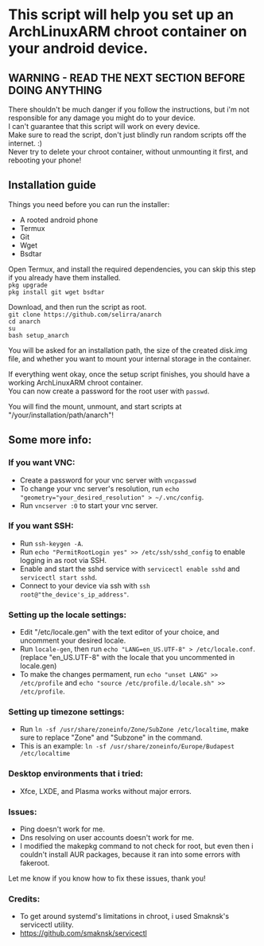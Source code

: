 # This script will help you set up an ArchLinuxARM chroot container on your android device.  

## WARNING - READ THE NEXT SECTION BEFORE DOING ANYTHING  

There shouldn't be much danger if you follow the instructions, but i'm not responsible for any damage you might do to your device.  
I can't guarantee that this script will work on every device.  
Make sure to read the script, don't just blindly run random scripts off the internet. :)  
Never try to delete your chroot container, without unmounting it first, and rebooting your phone!  


## Installation guide  

Things you need before you can run the installer:  
* A rooted android phone  
* Termux  
* Git  
* Wget  
* Bsdtar  

Open Termux, and install the required dependencies, you can skip this step if you already have them installed.  
`pkg upgrade`  
`pkg install git wget bsdtar`  

Download, and then run the script as root.  
`git clone https://github.com/selirra/anarch`  
`cd anarch`  
`su`  
`bash setup_anarch`  

You will be asked for an installation path, the size of the created disk.img file, and whether you want to mount your internal storage in the container.  

If everything went okay, once the setup script finishes, you should have a working ArchLinuxARM chroot container.  
You can now create a password for the root user with `passwd`.  

You will find the mount, unmount, and start scripts at "/your/installation/path/anarch"!  

## Some more info:  

### If you want VNC:  
* Create a password for your vnc server with `vncpasswd`  
* To change your vnc server's resolution, run `echo "geometry="your_desired_resolution" > ~/.vnc/config`.  
* Run `vncserver :0` to start your vnc server.  

### If you want SSH:  
* Run `ssh-keygen -A`.  
* Run `echo "PermitRootLogin yes" >> /etc/ssh/sshd_config` to enable logging in as root via SSH.  
* Enable and start the sshd service with `servicectl enable sshd` and `servicectl start sshd`.  
* Connect to your device via ssh with `ssh root@"the_device's_ip_address"`.  

### Setting up the locale settings:  
* Edit "/etc/locale.gen" with the text editor of your choice, and uncomment your desired locale.  
* Run `locale-gen`, then run `echo "LANG=en_US.UTF-8" > /etc/locale.conf`. (replace "en_US.UTF-8" with the locale that you uncommented in locale.gen)  
* To make the changes permament, run `echo "unset LANG" >> /etc/profile` and `echo "source /etc/profile.d/locale.sh" >> /etc/profile`.  

### Setting up timezone settings:
* Run `ln -sf /usr/share/zoneinfo/Zone/SubZone /etc/localtime`, make sure to replace "Zone" and "Subzone" in the command.
* This is an example: `ln -sf /usr/share/zoneinfo/Europe/Budapest /etc/localtime`

### Desktop environments that i tried:  
* Xfce, LXDE, and Plasma works without major errors.

### Issues:  
* Ping doesn't work for me.
* Dns resolving on user accounts doesn't work for me.
* I modified the makepkg command to not check for root, but even then i couldn't install AUR packages, because it ran into some errors with fakeroot.  

Let me know if you know how to fix these issues, thank you!

### Credits:
* To get around systemd's limitations in chroot, i used Smaknsk's servicectl utility.
* https://github.com/smaknsk/servicectl
